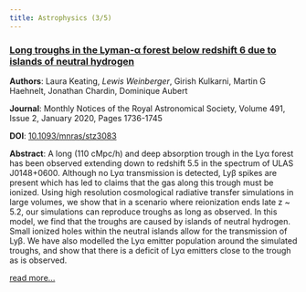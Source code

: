 ```yaml
---
title: Astrophysics (3/5)
---
```


### [Long troughs in the Lyman-α forest below redshift 6 due to islands of neutral hydrogen](https://arxiv.org/abs/1905.12640)

**Authors**: Laura Keating, *Lewis Weinberger*, Girish Kulkarni,
Martin G Haehnelt, Jonathan Chardin, Dominique Aubert

**Journal**: Monthly Notices of the Royal Astronomical Society, Volume
491, Issue 2, January 2020, Pages 1736-1745

**DOI**: [10.1093/mnras/stz3083](https://doi.org/10.1093/mnras/stz3083)

**Abstract**: A long (110 cMpc/h) and deep absorption
trough in the Lyα forest has been observed extending down to redshift 5.5
in the spectrum of ULAS J0148+0600. Although no Lyα transmission is
detected, Lyβ spikes are present which has led to claims that the gas
along this trough must be ionized. Using high resolution cosmological
radiative transfer simulations in large volumes, we show that in a
scenario where reionization ends late z ~ 5.2, our simulations can
reproduce troughs as long as observed. In this model, we find that the
troughs are caused by islands of neutral hydrogen. Small ionized holes
within the neutral islands allow for the transmission of Lyβ. We have also
modelled the Lyα emitter population around the simulated troughs, and show
that there is a deficit of Lyα emitters close to the trough as is
observed.

[read more...](https://arxiv.org/abs/1905.12640)
